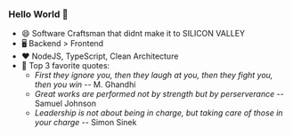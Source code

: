 ### Hello World 👋

- 😄 Software Craftsman that didnt make it to SILICON VALLEY
- 🖥️ Backend > Frontend
- ❤️ NodeJS, TypeScript, Clean Architecture
- 📜 Top 3 favorite quotes:
  - _First they  ignore you, then they laugh at you, then they fight you, then you win_ -- M. Ghandhi
  - _Great works are performed not by strength but by perserverance_ -- Samuel Johnson
  - _Leadership is not about being in charge, but taking care of those in your charge_ -- Simon Sinek   
